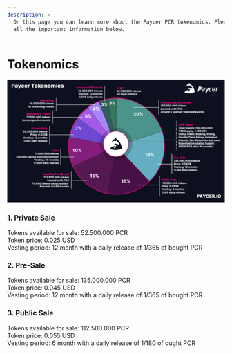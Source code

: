 ```yaml
---
description: >-
  On this page you can learn more about the Paycer PCR tokenomics. Please find
  all the important information below.
---
```


# Tokenomics

![Paycer Tokenomics](../.gitbook/assets/paycer-tokenomics.png)

### 1. Private Sale

Tokens available for sale: 52.500.000 PCR  
Token price: 0.025 USD  
Vesting period: 12 month with a daily release of 1/365 of bought PCR

### 2. Pre-Sale

Tokens available for sale: 135.000.000 PCR  
Token price: 0.045 USD  
Vesting period: 12 month with a daily release of 1/365 of bought PCR

### 3. Public Sale

Tokens available for sale: 112.500.000 PCR  
Token price: 0.055 USD  
Vesting period: 6 month with a daily release of 1/180 of ought PCR

